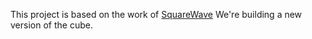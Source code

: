 This project is based on the work of [SquareWave](https://github.com/squarewavedot/)
We're building a new version of the cube.

